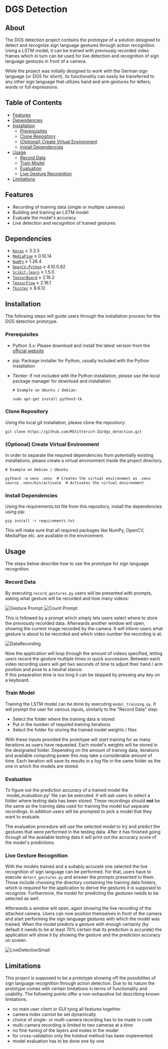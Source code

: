 # DGS Detection
## About
The DGS detection project contains the prototype of a solution designed to detect and recognize sign language gestures through action
recognition. Using a LSTM model, it can be trained with previously recorded video frames which in turn can be used for live detection and
recognition of sign language gestures in front of a camera.

While the project was initially designed to work with the German sign language (or DGS for short), its functionality can easily be
transferred to any other sign language that utilizes hand and arm gestures for letters, words or full expressions.

## Table of Contents

- [Features](#features)  
- [Dependencies](#dependencies)  
- [Installation](#installation)  
  - [Prerequisites](#prerequisites)  
  - [Clone Repository](#clone-repository)  
  - [(Optional) Create Virtual Environment](#optional-create-virtual-environment)  
  - [Install Dependencies](#install-dependencies)  
- [Usage](#usage)  
  - [Record Data](#record-data)  
  - [Train Model](#train-model)  
  - [Evaluation](#evaluation)  
  - [Live Gesture Recognition](#live-gesture-recognition)  
- [Limitations](#limitations)  

## Features
- Recording of training data (single or multiple cameras)
- Building and training an LSTM model
- Evaluate the model's accuracy
- Live detection and recognition of trained gestures

## Dependencies
- [`Keras`](https://keras.io/) &ge; 3.3.3 
- [`MediaPipe`](https://developers.google.com/mediapipe) &ge; 0.10.14
- [`NumPy`](https://numpy.org/) &ge; 1.26.4
- [`OpenCV-Python`](https://opencv.org/) &ge; 4.10.0.82
- [`Scikit-learn`](https://scikit-learn.org/stable/) &ge; 1.5.0
- [`TensorBoard`](https://www.tensorflow.org/tensorboard) &ge; 2.16.2
- [`TensorFlow`](https://www.tensorflow.org/) &ge; 2.16.1
- [`Tkinter`](https://docs.python.org/3/library/tkinter.html) &ge; 8.6.12

## Installation
The following steps will guide users through the installation process for the DGS detection prototype.

### Prerequisites
- Python 3.x: Please download and install the latest version from the [official website](https://www.python.org/)
- pip: Package installer for Python, usually included with the Python installation
- Tkinter: If not included with the Python installation, please use the local package manager for download and installation

  ```
  # Example on Ubuntu / Debian:
  
  sudo apt-get install python3-tk
  ```
### Clone Repository
Using the local git installation, please clone the repository:

```
git clone https://github.com/MStitterich-IU/dgs_detection.git
```

### (Optional) Create Virtual Environment
In order to separate the required dependencies from potentially existing installations, please create a virtual environment inside the project directory.
```
# Example on Debian / Ubuntu

python3 -m venv .venv  # Creates the virtual environment as .venv
source .venv/bin/activate  # Activates the virtual environment
```
### Install Dependencies
Using the requirements.txt file from this repository, install the dependencies using pip:

```
pip install -r requirements.txt
```
This will make sure that all required packages like NumPy, OpenCV, MediaPipe etc. are available in the environment.

## Usage
The steps below describe how to use the prototype for sign language recognition.

### Record Data
By executing `record_gestures.py` users will be presented with prompts, asking what gesture will be recorded and how many videos:

![Gesture Prompt](https://github.com/MStitterich-IU/dgs_detection/assets/119433042/be68253c-7108-491d-8299-9af5469b8152)
![Count Prompt](https://github.com/MStitterich-IU/dgs_detection/assets/119433042/f5fd62a7-d0fd-444b-bda6-572a9757779b)

This is followed by a prompt which simply lets users select where to store the previously recorded data.
Afterwards another window will open, showing the current image recorded by the camera. It will inform users what gesture is about to be 
recorded and which video number the recording is at.

![DataRecording](https://github.com/MStitterich-IU/dgs_detection/assets/119433042/db82d046-404f-4c0e-b700-8afc32aefe7a)

Now the application will loop through the amount of videos specified, letting users record the gesture multiple times in quick succession.
Between each video recording users will get two seconds of time to adjust their hand / arm position and pose to a neutral stance.  
If this preparation time is too long it can be skipped by pressing any key on a keyboard.

### Train Model
Training the LSTM model can be done by executing `model_training.py`. It will prompt the user for various inputs, similarly to the "Record Data" step:

- Select the folder where the training data is stored
- Put in the number of required training iterations
- Select the folder for storing the trained model weights / files

With these inputs provided the prototype will start training for as many iterations as users have requested. Each model's weights will be stored in the
designated folder. Depending on the amount of training data, iterations and available computing power this may take a considerable amount of time. Each
iteration will save its results in a log file in the same folder as the one in which the models are stored.

### Evaluation
To figure out the prediction accuracy of a trained model the `model_evaluation.py' file can be executed. It will ask users to select a folder where
testing data has been stored. These recordings should **not** be the same as the training data used for training the model but separate recordings. In addition
users will be prompted to pick a model that they want to evaluate.  

The evaluation procedure will use the selected model to try and predict the gestures that were performed in the testing data. After it has finished going through
all the available testing data it will print out the accuracy score of the model's predictions.

### Live Gesture Recognition
With the models trained and a suitably accurate one selected the live recognition of sign language can be performed. For that, users have to execute `detect_gestures.py`
and answer the prompts presented to them. Those include choosing the directory containing the training data folders, which is required for the application to derive 
the gestures it is supposed to recognize. Furthermore, the model for predicting the gestures needs to be selected as well.  

Afterwards a window will open, again showing the live recording of the attached camera. Users can now position themselves in front of the camera and start performing
the sign language gestures with which the model was trained. When the model predicts a gesture with enough certainty (by default it needs to be at least 70% certain
that its prediction is accurate) the application will show it by showing the gesture and the prediction accuracy on screen.

![LiveDetectionSmall](https://github.com/MStitterich-IU/dgs_detection/assets/119433042/4a47111c-5762-46a0-9637-41aaff31c7eb)

## Limitations
This project is supposed to be a prototype showing off the possibilites of sign language recognition through action detection. Due to its nature the prototype comes with
certain limitations in terms of functionality and usability. The following points offer a non-exhaustive list describing known limitations.

- no main user client or GUI tying all features together
- camera index cannot be set dynamically
- choice of single- or multi-camera recording has to be made in code
- multi-camera recording is limited to two cameras at a time
- no fine-tuning of the layers and nodes in the model
- for cross-validation only the holdout method has been implemented
- model evaluation has to be done one by one

